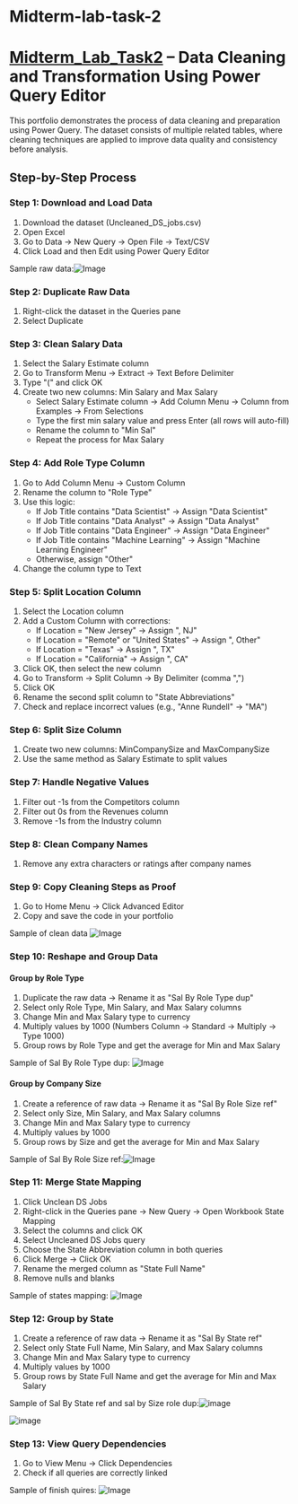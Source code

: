 # Midterm-lab-task-2
# [Midterm_Lab_Task2](https://github.com/user-attachments/files/19145615/Midterm_Lab_Task2.xlsx) – Data Cleaning and Transformation Using Power Query Editor


This portfolio demonstrates the process of data cleaning and preparation using Power Query. 
The dataset consists of multiple related tables, where cleaning techniques are applied to improve data quality and consistency before analysis.

## Step-by-Step Process
### Step 1: Download and Load Data  
1. Download the dataset (Uncleaned_DS_jobs.csv)  
2. Open Excel  
3. Go to Data → New Query → Open File → Text/CSV  
4. Click Load and then Edit using Power Query Editor  

Sample raw data:![Image](https://github.com/user-attachments/assets/48f4e0af-f1e1-452a-937b-a4c941a51f85)

### Step 2: Duplicate Raw Data  
1. Right-click the dataset in the Queries pane  
2. Select Duplicate  

### Step 3: Clean Salary Data  
1. Select the Salary Estimate column  
2. Go to Transform Menu → Extract → Text Before Delimiter  
3. Type "(" and click OK  
4. Create two new columns: Min Salary and Max Salary  
   - Select Salary Estimate column → Add Column Menu → Column from Examples → From Selections  
   - Type the first min salary value and press Enter (all rows will auto-fill)  
   - Rename the column to "Min Sal"  
   - Repeat the process for Max Salary  

### Step 4: Add Role Type Column  
1. Go to Add Column Menu → Custom Column  
2. Rename the column to "Role Type"  
3. Use this logic:  
   - If Job Title contains "Data Scientist" → Assign "Data Scientist"  
   - If Job Title contains "Data Analyst" → Assign "Data Analyst"  
   - If Job Title contains "Data Engineer" → Assign "Data Engineer"  
   - If Job Title contains "Machine Learning" → Assign "Machine Learning Engineer"  
   - Otherwise, assign "Other"  
4. Change the column type to Text  

### Step 5: Split Location Column  
1. Select the Location column  
2. Add a Custom Column with corrections:  
   - If Location = "New Jersey" → Assign ", NJ"  
   - If Location = "Remote" or "United States" → Assign ", Other"  
   - If Location = "Texas" → Assign ", TX"  
   - If Location = "California" → Assign ", CA"  
3. Click OK, then select the new column  
4. Go to Transform → Split Column → By Delimiter (comma ",")  
5. Click OK  
6. Rename the second split column to "State Abbreviations"  
7. Check and replace incorrect values (e.g., "Anne Rundell" → "MA")  

### Step 6: Split Size Column  
1. Create two new columns: MinCompanySize and MaxCompanySize  
2. Use the same method as Salary Estimate to split values  

### Step 7: Handle Negative Values  
1. Filter out -1s from the Competitors column  
2. Filter out 0s from the Revenues column  
3. Remove -1s from the Industry column  

### Step 8: Clean Company Names  
1. Remove any extra characters or ratings after company names  

### Step 9: Copy Cleaning Steps as Proof  
1. Go to Home Menu → Click Advanced Editor  
2. Copy and save the code in your portfolio  

Sample of clean data
![Image](https://github.com/user-attachments/assets/213ea17a-9b43-46dd-9660-a0c276bf2aa6)

### Step 10: Reshape and Group Data  
#### Group by Role Type  
1. Duplicate the raw data → Rename it as "Sal By Role Type dup"  
2. Select only Role Type, Min Salary, and Max Salary columns  
3. Change Min and Max Salary type to currency  
4. Multiply values by 1000 (Numbers Column → Standard → Multiply → Type 1000)  
5. Group rows by Role Type and get the average for Min and Max Salary  

Sample of Sal By Role Type dup: ![Image](https://github.com/user-attachments/assets/c1f874e3-1aeb-4508-bb74-787aa3380c83)

#### Group by Company Size  
1. Create a reference of raw data → Rename it as "Sal By Role Size ref"  
2. Select only Size, Min Salary, and Max Salary columns  
3. Change Min and Max Salary type to currency  
4. Multiply values by 1000  
5. Group rows by Size and get the average for Min and Max Salary  

Sample of Sal By Role Size ref:![Image](https://github.com/user-attachments/assets/45360f26-3c9c-429b-8bf4-40b2296c3cba)
### Step 11: Merge State Mapping  
1. Click Unclean DS Jobs  
2. Right-click in the Queries pane → New Query → Open Workbook State Mapping  
3. Select the columns and click OK  
4. Select Uncleaned DS Jobs query  
5. Choose the State Abbreviation column in both queries  
6. Click Merge → Click OK  
7. Rename the merged column as "State Full Name"  
8. Remove nulls and blanks  

Sample of states mapping: 
![Image](https://github.com/user-attachments/assets/8a5ff6de-6954-4d80-8e95-895642989f14)
### Step 12: Group by State  
1. Create a reference of raw data → Rename it as "Sal By State ref"  
2. Select only State Full Name, Min Salary, and Max Salary columns  
3. Change Min and Max Salary type to currency  
4. Multiply values by 1000  
5. Group rows by State Full Name and get the average for Min and Max Salary  

Sample of Sal By State ref and sal by Size role dup:![image](https://github.com/user-attachments/assets/fa5168ba-5308-421e-99db-b63dd403e8b0)

![image](https://github.com/user-attachments/assets/5a21c788-c7c2-43df-9005-f0ffdfe1fbf5)

### Step 13: View Query Dependencies  
1. Go to View Menu → Click Dependencies  
2. Check if all queries are correctly linked

Sample of finish quires: ![Image](https://github.com/user-attachments/assets/f005c8ee-4ef7-4ef5-a0af-65776e9855b3)

